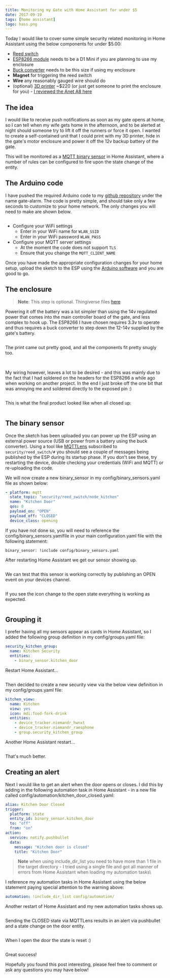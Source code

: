 ```yaml
---
title: Monitoring my Gate with Home Assistant for under $5
date: 2017-09-19
tags: [home assistant]
logo: hass.png
---
```


Today I would like to cover some simple security related monitoring in Home Assistant using the below components for under $5.00:

- [Reed switch](https://www.aliexpress.com/wholesale?catId=523&SearchText=reed+switch)
- [ESP8266 module](https://www.banggood.com/3pcs-D1-Mini-Lite-V1_0_0-WIFI-Internet-Of-Things-Development-Board-Based-ESP8285-1MB-FLASH-p-1295716.html?imageAb=2&p=5T250523689812015082&akmClientCountry=CA&cur_warehouse=CN) needs to be a D1 Mini if you are planning to use my enclosure
- [Buck converter](https://www.banggood.com/Mini-Converter-DC-DC-Adjustable-Step-down-Power-Voltage-Module-p-1064472.html?p=5T250523689812015082) needs to be this size if using my enclosure
- **Magnet** for triggering the reed switch
- **Wire** any reasonably gauged wire should do
- (optional) [3D printer](https://www.banggood.com/Anet-A8-DIY-3D-Printer-Kit-1_75mm-or-0_4mm-Support-ABS-or-PLA-or-HIPS-p-1130694.html?imageAb=2&p=5T250523689812015082&akmClientCountry=CA&cur_warehouse=CN) ~$220 (or just get someone to print the enclosure for you) - [I reviewed the Anet A8 here](/blog/2017/2017-08-31/)

## The idea

I would like to receive push notifications as soon as my gate opens at home, so I can tell when my wife gets home in the afternoon, and to be alerted at night should someone try to lift it off the runners or force it open. I wanted to create a self-contained unit that I could print with my 3D printer, hide in the gate's motor enclosure and power it off the 12v backup battery of the gate.

This will be monitored as a [MQTT binary sensor](https://www.home-assistant.io/integrations/binary_sensor.mqtt) in Home Assistant, where a number of rules can be configured to fire upon the state change of the entity.

## The Arduino code

I have pushed the required Arduino code to my [github repository](https://github.com/rniemand/code-samples/tree/main/blog-posts/2017/Arduino%20Gate%20Alarm) under the name gate-alarm. The code is pretty simple, and should take only a few seconds to customize to your home network. The only changes you will need to make are shown below.

<img src="./001.png" alt="" />

- Configure your WiFi settings
  - Enter in your WiFi name for `WLAN_SSID`
  - Enter in your WiFi password `WLAN_PASS`
- Configure your MQTT server settings
  - At the moment the code does not support `TLS`
  - Ensure that you change the `MQTT_CLIENT_NAME`

Once you have made the appropriate configuration changes for your home setup, upload the sketch to the ESP using the [Arduino software](https://www.arduino.cc/en/software) and you are good to go.

## The enclosure

> **Note**: This step is optional. Thingiverse files [here](https://www.thingiverse.com/thing:2542138)

Powering it off the battery was a lot simpler than using the 14v regulated power that comes into the main controller board of the gate, and less complex to hook up. The ESP8266 I have chosen requires 3.3v to operate and thus requires a buck converter to step down the 12-14v supplied by the gate's battery.

<img src="./002.jpg" alt="" />

The print came out pretty good, and all the components fit pretty snugly too.

<img src="./003.jpg" alt="" />

<img src="./004.jpg" alt="" />

<img src="./005.jpg" alt="" />

My wiring however, leaves a lot to be desired - and this was mainly due to the fact that I had soldered on the headers for the ESP8266 a while ago when working on another project. In the end I just broke off the one bit that was annoying me and soldered directly to the exposed pin :)

<img src="./006.jpg" alt="" />

This is what the final product looked like when all closed up:

<img src="./007.jpg" alt="" />

## The binary sensor

Once the sketch has been uploaded you can power up the ESP using an external power source (USB or power from a battery using the buck converter). Using a tool like [MQTTLens](https://chrome.google.com/webstore/detail/mqttlens/hemojaaeigabkbcookmlgmdigohjobjm?hl=en) subscribed to `security/reed_switch/#` you should see a couple of messages being published by the ESP during its startup phase. If you don't see these, try restarting the device, double checking your credentials (WiFi and MQTT) or re-uploading the code.

We will now create a new binary_sensor in my config/binary_sensors.yaml file as shown below:

```yaml
- platform: mqtt
  state_topic: "security/reed_switch/node_kitchen"
  name: "Kitchen Door"
  qos: 0
  payload_on: "OPEN"
  payload_off: "CLOSED"
  device_class: opening
```

If you have not done so, you will need to reference the config/binary_sensors.yamlfile in your main configuration.yaml file with the following statement:

```
binary_sensor: !include config/binary_sensors.yaml
```

After restarting Home Assistant we get our sensor showing up.

<img src="./008.png" alt="" />

We can test that this sensor is working correctly by publishing an OPEN event on your devices channel.

<img src="./009.png" alt="" />

If you see the icon change to the open state everything is working as expected.

<img src="./010.png" alt="" />

## Grouping it

I prefer having all my sensors appear as cards in Home Assistant, so I added the following group definition in my config/groups.yaml file:

```yaml
security_kitchen_group:
  name: Kitchen Security
  entities:
    - binary_sensor.kitchen_door
```

Restart Home Assistant...

<img src="./011.png" alt="" />

Then decided to create a new security view via the below view definition in my config/groups.yaml file:

```yaml
kitchen_view:
  name: Kitchen
  view: yes
  icon: mdi:food-fork-drink
  entities:
    - device_tracker.niemandr_hwnxt
    - device_tracker.niemandr_raesphone
    - group.security_kitchen_group
```

Another Home Assistant restart...

<img src="./012.png" alt="" />

That's much better.

## Creating an alert

Next I would like to get an alert when the door opens or closes. I did this by adding in the following automation task in Home Assistant - in a new file called config/automation/kitchen_door_closed.yaml:

```yaml
alias: Kitchen Door Closed
trigger:
  platform: state
  entity_id: binary_sensor.kitchen_door
  to: "off"
  from: "on"
action:
  service: notify.pushbullet
  data:
    message: "Kitchen door is closed"
    title: "Kitchen Door"
```

> **Note** when using include_dir_list you need to have more than 1 file in the target directory - I tried using a single file and got all manner of errors from Home Assistant when loading my automation tasks\

I reference my automation tasks in Home Assistant using the below statement paying special attention to the warning above:

```yaml
automation: !include_dir_list config/automation/
```

Another restart of Home Assistant and my new automation tasks shows up.

<img src="./013.png" alt="" />

Sending the CLOSED state via MQTTLens results in an alert via pushbullet and a state change on the door entity.

<img src="./014.png" alt="" />

When I open the door the state is reset :)

<img src="./015.png" alt="" />

Great success!

Hopefully you found this post interesting, please feel free to comment or ask any questions you may have below!
